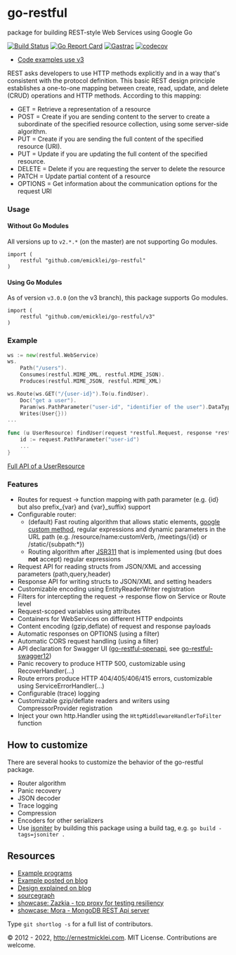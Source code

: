 go-restful
==========
package for building REST-style Web Services using Google Go

[![Build Status](https://travis-ci.org/emicklei/go-restful.png)](https://travis-ci.org/emicklei/go-restful)
[![Go Report Card](https://goreportcard.com/badge/github.com/emicklei/go-restful)](https://goreportcard.com/report/github.com/emicklei/go-restful)
[![Gastrac](https://gastrac.org/github.com/emicklei/go-restful?status.svg)](https://pkg.go.dev/github.com/emicklei/go-restful)
[![codecov](https://codecov.io/gh/emicklei/go-restful/branch/master/graph/badge.svg)](https://codecov.io/gh/emicklei/go-restful)

- [Code examples use v3](https://github.com/emicklei/go-restful/tree/v3/examples)

REST asks developers to use HTTP methods explicitly and in a way that's consistent with the protocol definition. This basic REST design principle establishes a one-to-one mapping between create, read, update, and delete (CRUD) operations and HTTP methods. According to this mapping:

- GET = Retrieve a representation of a resource
- POST = Create if you are sending content to the server to create a subordinate of the specified resource collection, using some server-side algorithm.
- PUT = Create if you are sending the full content of the specified resource (URI).
- PUT = Update if you are updating the full content of the specified resource.
- DELETE = Delete if you are requesting the server to delete the resource
- PATCH = Update partial content of a resource
- OPTIONS = Get information about the communication options for the request URI
    
### Usage

#### Without Go Modules

All versions up to `v2.*.*` (on the master) are not supporting Go modules.

```
import (
	restful "github.com/emicklei/go-restful"
)
```

#### Using Go Modules

As of version `v3.0.0` (on the v3 branch), this package supports Go modules.

```
import (
	restful "github.com/emicklei/go-restful/v3"
)
```

### Example

```Go
ws := new(restful.WebService)
ws.
	Path("/users").
	Consumes(restful.MIME_XML, restful.MIME_JSON).
	Produces(restful.MIME_JSON, restful.MIME_XML)

ws.Route(ws.GET("/{user-id}").To(u.findUser).
	Doc("get a user").
	Param(ws.PathParameter("user-id", "identifier of the user").DataType("string")).
	Writes(User{}))		
...
	
func (u UserResource) findUser(request *restful.Request, response *restful.Response) {
	id := request.PathParameter("user-id")
	...
}
```
	
[Full API of a UserResource](https://github.com/emicklei/go-restful/blob/v3/examples/user-resource/restful-user-resource.go) 
		
### Features

- Routes for request &#8594; function mapping with path parameter (e.g. {id} but also prefix_{var} and {var}_suffix) support
- Configurable router:
	- (default) Fast routing algorithm that allows static elements, [google custom method](https://cloud.google.com/apis/design/custom_methods), regular expressions and dynamic parameters in the URL path (e.g. /resource/name:customVerb, /meetings/{id} or /static/{subpath:*})
	- Routing algorithm after [JSR311](http://jsr311.java.net/nonav/releases/1.1/spec/spec.html) that is implemented using (but does **not** accept) regular expressions
- Request API for reading structs from JSON/XML and accessing parameters (path,query,header)
- Response API for writing structs to JSON/XML and setting headers
- Customizable encoding using EntityReaderWriter registration
- Filters for intercepting the request &#8594; response flow on Service or Route level
- Request-scoped variables using attributes
- Containers for WebServices on different HTTP endpoints
- Content encoding (gzip,deflate) of request and response payloads
- Automatic responses on OPTIONS (using a filter)
- Automatic CORS request handling (using a filter)
- API declaration for Swagger UI ([go-restful-openapi](https://github.com/emicklei/go-restful-openapi), see [go-restful-swagger12](https://github.com/emicklei/go-restful-swagger12))
- Panic recovery to produce HTTP 500, customizable using RecoverHandler(...)
- Route errors produce HTTP 404/405/406/415 errors, customizable using ServiceErrorHandler(...)
- Configurable (trace) logging
- Customizable gzip/deflate readers and writers using CompressorProvider registration
- Inject your own http.Handler using the `HttpMiddlewareHandlerToFilter` function

## How to customize
There are several hooks to customize the behavior of the go-restful package.

- Router algorithm
- Panic recovery
- JSON decoder
- Trace logging
- Compression
- Encoders for other serializers
- Use [jsoniter](https://github.com/json-iterator/go) by building this package using a build tag, e.g. `go build -tags=jsoniter .` 

## Resources

- [Example programs](./examples)
- [Example posted on blog](http://ernestmicklei.com/2012/11/go-restful-first-working-example/)
- [Design explained on blog](http://ernestmicklei.com/2012/11/go-restful-api-design/)
- [sourcegraph](https://sourcegraph.com/github.com/emicklei/go-restful)
- [showcase: Zazkia - tcp proxy for testing resiliency](https://github.com/emicklei/zazkia)
- [showcase: Mora - MongoDB REST Api server](https://github.com/emicklei/mora)

Type ```git shortlog -s``` for a full list of contributors.

© 2012 - 2022, http://ernestmicklei.com. MIT License. Contributions are welcome.
